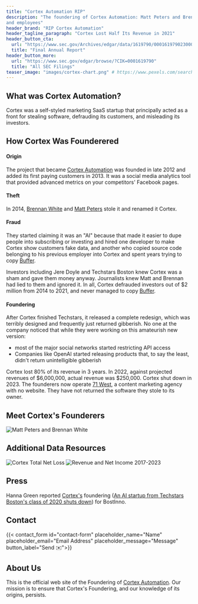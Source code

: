 ```yaml
---
title: "Cortex Automation RIP"
description: "The foundering of Cortex Automation: Matt Peters and Brennan White deceived their customers, investors,
and employees"
header_brand: "RIP Cortex Automation"
header_tagline_paragraph: "Cortex Lost Half Its Revenue in 2021" 
header_button_cta:
  url: "https://www.sec.gov/Archives/edgar/data/1619790/000161979023000001/cortexformcar.pdf"
  title: "Final Annual Report"
header_button_more:
  url: "https://www.sec.gov/edgar/browse/?CIK=0001619790"
  title: "All SEC Filings"
teaser_image: "images/cortex-chart.png" # https://www.pexels.com/search/product%20testing/
---
```


## What was Cortex Automation? 
Cortex was a self-styled marketing SaaS startup that principally acted as a front for stealing software, defrauding its customers, and misleading its investors.

## How Cortex Was Founderered

#### Origin
The project that became [Cortex Automation](http://www.meetcortex.com/) was founded in late 2012 and added its first paying customers in 2013. It was a social media analytics tool that provided advanced metrics on your competitors' Facebook pages.

#### Theft
In 2014, [Brennan White](https://www.linkedin.com/in/brennanwhite) and [Matt Peters](https://www.linkedin.com/in/mattkpeters) stole it and renamed it Cortex. 

#### Fraud 
They started claiming it was an "AI" because that made it easier to dupe people into subscribing or investing and hired one developer to make Cortex show customers fake data, and another who copied source code belonging to his previous employer into Cortex and spent years trying to copy [Buffer](https://buffer.com). 

Investors including Jere Doyle and Techstars Boston knew Cortex was a sham and gave them money anyway. Journalists knew Matt and Brennan had lied to them and ignored it. In all, Cortex defrauded investors out of $2 million from 2014 to 2021, and never managed to copy [Buffer](https://buffer.com).

#### Foundering
After Cortex finished Techstars, it released a complete redesign, which was terribly designed and frequently just returned gibberish. No one at the company noticed that while they were working on this amateurish new version:
* most of the major social networks started restricting API access
* Companies like OpenAI started releasing products that, to say the least, didn't return unintelligible gibberish

Cortex lost 80% of its revenue in 3 years. In 2022, against projected revenues of $6,000,000, actual revenue was $250,000. Cortex shut down in 2023. The founderers now operate [71 West](https://71west.com), a content marketing agency with no website. They have not returned the software they stole to its owner. 

## Meet Cortex's Founderers
![Matt Peters and Brennan White](https://media.bizj.us/view/img/11759055/cortex-pandemic-labs*1200xx2241-1681-159-0.jpg "Matt Peters and Brennan White")

## Additional Data Resources
![Cortex Total Net Loss](https://docs.google.com/spreadsheets/d/e/2PACX-1vR3ur1PMGzTFePrXXIm4xLccsfWRubjc9-Ui3VvYj2z_nUfVn7StxIWPNz9GWJnvKc0PTsz4sUsRyQS/pubchart?oid=1063707347&format=image "Net Loss")
![Revenue and Net Income 2017-2023](https://docs.google.com/spreadsheets/d/e/2PACX-1vR3ur1PMGzTFePrXXIm4xLccsfWRubjc9-Ui3VvYj2z_nUfVn7StxIWPNz9GWJnvKc0PTsz4sUsRyQS/pubchart?oid=2002789382&format=interactive "Revenue and Net Income 2017-2023")

## Press
Hanna Green reported [Cortex's](http://www.meetcortex.com) foundering ([An AI startup from Techstars Boston's class of 2020 shuts down](https://www.bizjournals.com/boston/inno/stories/news/2023/05/04/cortex-automation-shuts-down.html)) for BostInno.

## Contact

{{< contact_form id="contact-form" placeholder_name="Name" placeholder_email="Email Address" placeholder_message="Message" button_label="Send ✉️">}}

## About Us

This is the official web site of the Foundering of [Cortex Automation](http://meetcortex.com). Our mission is to ensure that Cortex's Foundering, and our knowledge of its origins,  persists. 
